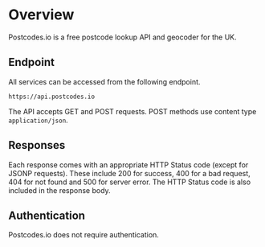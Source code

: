 # Overview

Postcodes.io is a free postcode lookup API and geocoder for the UK.

## Endpoint

All services can be accessed from the following endpoint.

```
https://api.postcodes.io
```

The API accepts GET and POST requests. POST methods use content type `application/json`.

## Responses

Each response comes with an appropriate HTTP Status code (except for JSONP requests). These include 200 for success, 400 for a bad request, 404 for not found and 500 for server error. The HTTP Status code is also included in the response body.

## Authentication

Postcodes.io does not require authentication.
